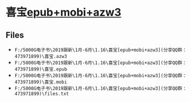 # 喜宝[epub+mobi+azw3](分享QQ群：473971899)

## Files

- `F:/5000G电子书\2019跟新\1月-6月\1.16\喜宝[epub+mobi+azw3](分享QQ群：473971899)\喜宝.azw3`
- `F:/5000G电子书\2019跟新\1月-6月\1.16\喜宝[epub+mobi+azw3](分享QQ群：473971899)\喜宝.epub`
- `F:/5000G电子书\2019跟新\1月-6月\1.16\喜宝[epub+mobi+azw3](分享QQ群：473971899)\喜宝.mobi`
- `F:/5000G电子书\2019跟新\1月-6月\1.16\喜宝[epub+mobi+azw3](分享QQ群：473971899)\files.txt`
